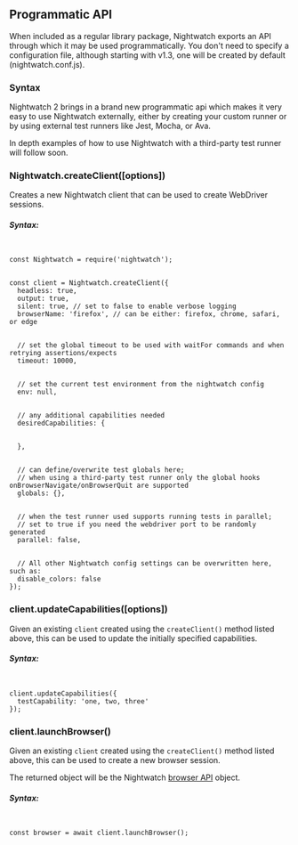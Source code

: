 ## Programmatic API
When included as a regular library package, Nightwatch exports an API through which it may be used programmatically. You don't need to specify a configuration file, although starting with v1.3, one will be created by default (nightwatch.conf.js).

### Syntax
Nightwatch 2 brings in a brand new programmatic api which makes it very easy to use Nightwatch externally, either by creating your custom runner or by using external test runners like Jest, Mocha, or Ava. 

In depth examples of how to use Nightwatch with a third-party test runner will follow soon. 

<div class="apimethod">
  <h3>Nightwatch.createClient([options])</h3>

  <p>Creates a new Nightwatch client that can be used to create WebDriver sessions.</p>

<h5>Syntax:</h5>

<div class="sample-test" style="max-width:800px"><pre data-language="javascript" style="padding-top: 10px" class="default-theme language-javascript"><code class="default-theme language-javascript">
const Nightwatch = require('nightwatch');
<br>
const client = Nightwatch.createClient({
  headless: true,
  output: true,
  silent: true, // set to false to enable verbose logging
  browserName: 'firefox', // can be either: firefox, chrome, safari, or edge
  <br>
  // set the global timeout to be used with waitFor commands and when retrying assertions/expects
  timeout: 10000,
  <br>
  // set the current test environment from the nightwatch config
  env: null,
  <br>
  // any additional capabilities needed
  desiredCapabilities: {
    <br>
  },
  <br>
  // can define/overwrite test globals here; 
  // when using a third-party test runner only the global hooks onBrowserNavigate/onBrowserQuit are supported
  globals: {},
  <br>
  // when the test runner used supports running tests in parallel; 
  // set to true if you need the webdriver port to be randomly generated
  parallel: false, 
  <br>
  // All other Nightwatch config settings can be overwritten here, such as:
  disable_colors: false
});
</code></pre></div>
</div>

<div class="apimethod">
  <h3>client.updateCapabilities([options])</h3>

  Given an existing `client` created using the `createClient()` method listed above, this can be used to update the initially specified capabilities.

<h5>Syntax:</h5>

<div class="sample-test" style="max-width:800px"><pre data-language="javascript" style="padding-top: 10px" class="default-theme language-javascript"><code class="default-theme language-javascript">
client.updateCapabilities({
  testCapability: 'one, two, three'
});
</code></pre></div>
</div>

<div class="apimethod">
  <h3>client.launchBrowser()</h3>

  Given an existing `client` created using the `createClient()` method listed above, this can be used to create a new browser session.

The returned object will be the Nightwatch [browser API](https://v2.nightwatchjs.org/api/#the-browser-object) object.

<h5>Syntax:</h5>

<div class="sample-test" style="max-width:800px"><pre data-language="javascript" style="padding-top: 10px" class="default-theme language-javascript"><code class="default-theme language-javascript">
const browser = await client.launchBrowser();
</code></pre></div>
</div>
